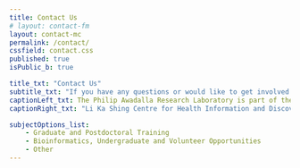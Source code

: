 ```yaml
---
title: Contact Us
# layout: contact-fm
layout: contact-mc
permalink: /contact/
cssfield: contact.css
published: true
isPublic_b: true

title_txt: "Contact Us"
subtitle_txt: "If you have any questions or would like to get involved with our lab, please send us a message below:"
captionLeft_txt: The Philip Awadalla Research Laboratory is part of the [Big Data Institute | University of Oxford](https://bdi.ox.ac.uk/).
captionRight_txt: "Li Ka Shing Centre for Health Information and Discovery</br>Old Road Campus</br>Oxford</br>UK</br>OX3 7LF"

subjectOptions_list:
    - Graduate and Postdoctoral Training
    - Bioinformatics, Undergraduate and Volunteer Opportunities
    - Other
---
```

